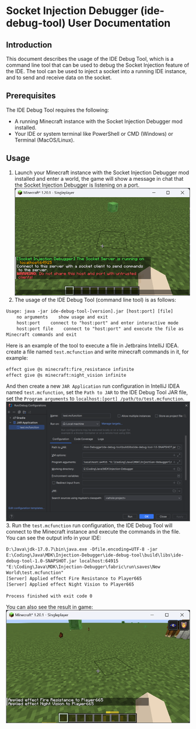 # Socket Injection Debugger (ide-debug-tool) User Documentation

## Introduction
This document describes the usage of the IDE Debug Tool, which is a command line tool that can be used to debug the Socket Injection feature of the IDE. The tool can be used to inject a socket into a running IDE instance, and to send and receive data on the socket.

## Prerequisites
The IDE Debug Tool requires the following:
* A running Minecraft instance with the Socket Injection Debugger mod installed.
* Your IDE or system terminal like PowerShell or CMD (Windows) or Terminal (MacOS/Linux).

## Usage
1. Launch your Minecraft instance with the Socket Injection Debugger mod installed and enter a world, the game will show a message in chat that the Socket Injection Debugger is listening on a port.
![i0](../doc/ide-0.png)
2. The usage of the IDE Debug Tool (command line tool) is as follows:
```plaintext
Usage: java -jar ide-debug-tool-[version].jar [host:port] [file]
    no arguments    show usage and exit
    host:port    connect to "host:port" and enter interactive mode
    host:port file    connect to "host:port" and execute the file as Minecraft commands and exit
```
Here is an example of the tool to execute a file in Jetbrains IntelliJ IDEA.
create a file named `test.mcfunction` and write minecraft commands in it, for example:
```mcfunction
effect give @s minecraft:fire_resistance infinite
effect give @s minecraft:night_vision infinite
```
And then create a new `JAR Application` run configuration in IntelliJ IDEA named `test.mcfunction`, 
set the `Path to JAR` to the IDE Debug Tool JAR file, set the `Program arguments` to `localhost:[port] /path/to/test.mcfunction`.
![i1](../doc/ide-1.png)
3. Run the `test.mcfunction` run configuration, the IDE Debug Tool will connect to the Minecraft instance and execute the commands in the file.
You can see the output info in your IDE:
```log
D:\Java\jdk-17.0.7\bin\java.exe -Dfile.encoding=UTF-8 -jar E:\Coding\Java\MDK\Injection-Debugger\ide-debug-tool\build\libs\ide-debug-tool-1.0-SNAPSHOT.jar localhost:64915 "E:\Coding\Java\MDK\Injection-Debugger\fabric\run\saves\New World\test.mcfunction"
[Server] Applied effect Fire Resistance to Player665
[Server] Applied effect Night Vision to Player665

Process finished with exit code 0
```
You can also see the result in game:
![i2](../doc/ide-2.png)

